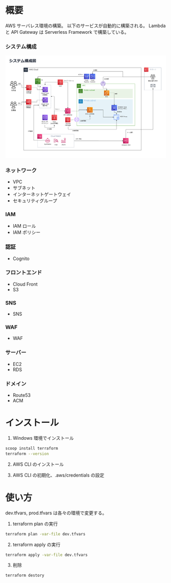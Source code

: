# 概要

AWS サーバレス環境の構築。
以下のサービスが自動的に構築される。
Lambda と API Gateway は Serverless Framework で構築している。

### システム構成
![システム構成図](LIB_システム構成図_最新.png)

### ネットワーク

- VPC
- サブネット
- インターネットゲートウェイ
- セキュリティグループ

### IAM

- IAM ロール
- IAM ポリシー

### 認証

- Cognito

### フロントエンド

- Cloud Front
- S3

### SNS

- SNS

### WAF

- WAF

### サーバー

- EC2
- RDS

### ドメイン

- Route53
- ACM

# インストール

1. Windows 環境でインストール

```bash
scoop install terraform
terraform --version
```

2. AWS CLI のインストール

3. AWS CLI の初期化、.aws/credentials の設定

# 使い方

dev.tfvars, prod.tfvars は各々の環境で変更する。

1. terraform plan の実行

```bash
terraform plan -var-file dev.tfvars
```

2. terraform apply の実行

```bash
terraform apply -var-file dev.tfvars
```

3. 削除

```bash
terraform destory
```
